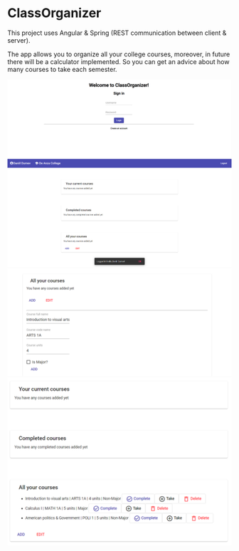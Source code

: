 # ClassOrganizer

This project uses Angular & Spring (REST communication between client & server).

The app allows you to organize all your college courses, moreover, in future there will be a calculator implemented. So you can get an advice about how many courses to take each semester.

![](gallery/1.png)
![](gallery/2.png)
![](gallery/3.png)
![](gallery/4.png)